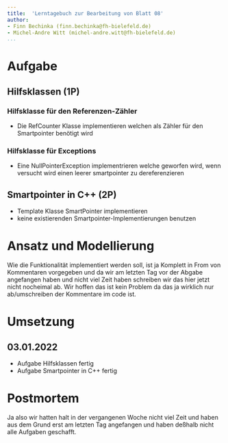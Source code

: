 ```yaml
---
title:  'Lerntagebuch zur Bearbeitung von Blatt 08'
author:
- Finn Bechinka (finn.bechinka@fh-bielefeld.de)
- Michel-Andre Witt (michel-andre.witt@fh-bielefeld.de)
...
```


# Aufgabe

<!--
Bitte hier die zu lösende Aufgabe kurz in eigenen Worten beschreiben.
-->

## Hilfsklassen (1P)
### Hilfsklasse für den Referenzen-Zähler
- Die RefCounter Klasse implementieren welchen als Zähler für den Smartpointer benötigt wird

### Hilfsklasse für Exceptions
- Eine NullPointerException implementrieren welche geworfen wird, wenn versucht wird einen leerer smartpointer zu dereferenzieren

## Smartpointer in C++ (2P)
- Template Klasse SmartPointer implementieren
- keine existierenden Smartpointer-Implementierungen benutzen

# Ansatz und Modellierung

<!--
Bitte hier den Lösungsansatz kurz beschreiben:
-   Wie sollte die Aufgabe gelöst werden?
-   Welche Techniken wollten Sie einsetzen?
-   Wie sah Ihre Modellierung aus (UML-Diagramm)?
-   Worauf müssen Sie konkret achten?
-->

Wie die Funktionalität implementiert werden soll, ist ja Komplett in From von Kommentaren vorgegeben und da wir am letzten Tag vor der Abgabe angefangen haben und nicht viel Zeit haben schreiben wir das hier jetzt nicht nocheimal ab.
Wir hoffen das ist kein Problem da das ja wirklich nur ab/umschreiben der Kommentare im code ist.

# Umsetzung

<!--
Bitte hier die Umsetzung der Lösung kurz beschreiben:
-   Was haben Sie gemacht,
-   an welchem Datum haben sie es gemacht,
-   wie lange hat es gedauert,
-   was war das Ergebnis?
-->


## 03.01.2022

- Aufgabe Hilfsklassen fertig
- Aufgabe Smartpointer in C++ fertig

# Postmortem

<!--
Bitte blicken Sie auf die Aufgabe, Ihren Lösungsansatz und die Umsetzung
kritisch zurück:
-   Was hat funktioniert, was nicht? Würden Sie noch einmal so vorgehen?
-   Welche Probleme sind bei der Umsetzung Ihres Lösungsansatzes aufgetreten?
-   Wie haben Sie die Probleme letztlich gelöst?
-->

Ja also wir hatten halt in der vergangenen Woche nicht viel Zeit und haben aus dem Grund erst am letzten Tag angefangen und haben deßhalb nicht alle Aufgaben geschafft.